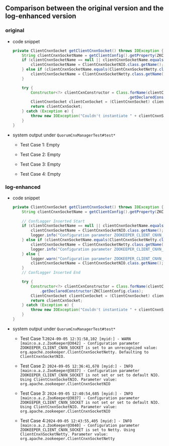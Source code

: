 ## Comparison between the original version and the log-enhanced version

### **original**

- code snippet

    ```java
    private ClientCnxnSocket getClientCnxnSocket() throws IOException {
        String clientCnxnSocketName = getClientConfig().getProperty(ZKClientConfig.ZOOKEEPER_CLIENT_CNXN_SOCKET);
        if (clientCnxnSocketName == null || clientCnxnSocketName.equals(ClientCnxnSocketNIO.class.getSimpleName())) {
            clientCnxnSocketName = ClientCnxnSocketNIO.class.getName();
        } else if (clientCnxnSocketName.equals(ClientCnxnSocketNetty.class.getSimpleName())) {
            clientCnxnSocketName = ClientCnxnSocketNetty.class.getName();
        }
    
        try {
            Constructor<?> clientCxnConstructor = Class.forName(clientCnxnSocketName)
                                                       .getDeclaredConstructor(ZKClientConfig.class);
            ClientCnxnSocket clientCxnSocket = (ClientCnxnSocket) clientCxnConstructor.newInstance(getClientConfig());
            return clientCxnSocket;
        } catch (Exception e) {
            throw new IOException("Couldn't instantiate " + clientCnxnSocketName, e);
        }
    }
    ```

- system output under `QuorumCnxManagerTest#test*`
  - Test Case 1: Empty
  
  - Test Case 2: Empty
  
  - Test Case 3: Empty
  
  - Test Case 4: Empty
  
    



### log-enhanced

- code snippet

    ```java
    private ClientCnxnSocket getClientCnxnSocket() throws IOException {
        String clientCnxnSocketName = getClientConfig().getProperty(ZKClientConfig.ZOOKEEPER_CLIENT_CNXN_SOCKET);
        
        // ConfLogger Inserted Start
        if (clientCnxnSocketName == null || clientCnxnSocketName.equals(ClientCnxnSocketNIO.class.getSimpleName())) {
            clientCnxnSocketName = ClientCnxnSocketNIO.class.getName();
            logger.info("Configuration parameter ZOOKEEPER_CLIENT_CNXN_SOCKET is not set or set to default NIO. Using ClientCnxnSocketNIO. Parameter value: {}", clientCnxnSocketName);
        } else if (clientCnxnSocketName.equals(ClientCnxnSocketNetty.class.getSimpleName())) {
            clientCnxnSocketName = ClientCnxnSocketNetty.class.getName();
            logger.info("Configuration parameter ZOOKEEPER_CLIENT_CNXN_SOCKET is set to Netty. Using ClientCnxnSocketNetty. Parameter value: {}", clientCnxnSocketName);
        } else {
            logger.warn("Configuration parameter ZOOKEEPER_CLIENT_CNXN_SOCKET is set to an unrecognized value: {}. Defaulting to ClientCnxnSocketNIO.", clientCnxnSocketName);
            clientCnxnSocketName = ClientCnxnSocketNIO.class.getName();
        }
        // ConfLogger Inserted End
    
        try {
            Constructor<?> clientCxnConstructor = Class.forName(clientCnxnSocketName)
                .getDeclaredConstructor(ZKClientConfig.class);
            ClientCnxnSocket clientCxnSocket = (ClientCnxnSocket) clientCxnConstructor.newInstance(getClientConfig());
            return clientCxnSocket;
        } catch (Exception e) {
            throw new IOException("Couldn't instantiate " + clientCnxnSocketName, e);
        }
    }
    ```
    
- system output under ``QuorumCnxManagerTest#test*``

  - Test Case 1:``2024-09-05 12:31:58,102 [myid:] - WARN  [main:o.a.z.ZooKeeper@3042] - Configuration parameter ZOOKEEPER_CLIENT_CNXN_SOCKET is set to an unrecognized value: org.apache.zookeeper.ClientCnxnSocketNetty. Defaulting to ClientCnxnSocketNIO.``

  - Test Case 2: ``2024-09-05 12:36:41,678 [myid:] - INFO  [main:o.a.z.ZooKeeper@3037] - Configuration parameter ZOOKEEPER_CLIENT_CNXN_SOCKET is not set or set to default NIO. Using ClientCnxnSocketNIO. Parameter value: org.apache.zookeeper.ClientCnxnSocketNIO``
  - Test Case 3: ``2024-09-05 12:40:54,685 [myid:] - INFO  [main:o.a.z.ZooKeeper@3037] - Configuration parameter ZOOKEEPER_CLIENT_CNXN_SOCKET is not set or set to default NIO. Using ClientCnxnSocketNIO. Parameter value: org.apache.zookeeper.ClientCnxnSocketNIO``
  - Test Case 4:``2024-09-05 12:43:55,405 [myid:] - INFO  [main:o.a.z.ZooKeeper@3040] - Configuration parameter ZOOKEEPER_CLIENT_CNXN_SOCKET is set to Netty. Using ClientCnxnSocketNetty. Parameter value: org.apache.zookeeper.ClientCnxnSocketNetty``